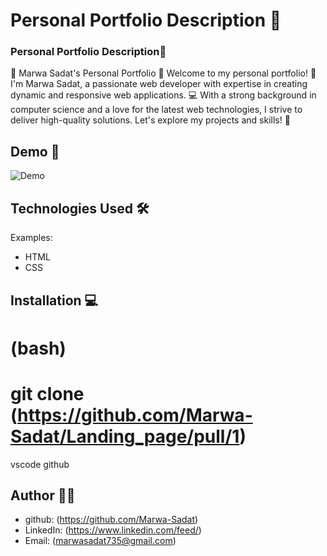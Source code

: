 # Personal Portfolio Description 🚀

 
 ### Personal Portfolio Description🚀
🚀 Marwa Sadat's Personal Portfolio 🚀
Welcome to my personal portfolio! 🌟 I'm Marwa Sadat, a passionate web developer with expertise in creating dynamic and responsive web applications. 💻 With a strong background in computer science and a love for the latest web technologies, I strive to deliver high-quality solutions. Let's explore my projects and skills! 🚀


## Demo 📸

![Demo](https://github.com/Marwa-Sadat/Portfolio_webpage/assets/168111110/eeb17287-15d7-487a-b0e9-3ad1fac362cb)

## Technologies Used 🛠
Examples:
- HTML
- CSS

## Installation 💻
# (bash) 
# git clone (https://github.com/Marwa-Sadat/Landing_page/pull/1)

vscode
github

## Author 👩‍💻

- github: (https://github.com/Marwa-Sadat)
- LinkedIn: (https://www.linkedin.com/feed/)
- Email: (marwasadat735@gmail.com)



